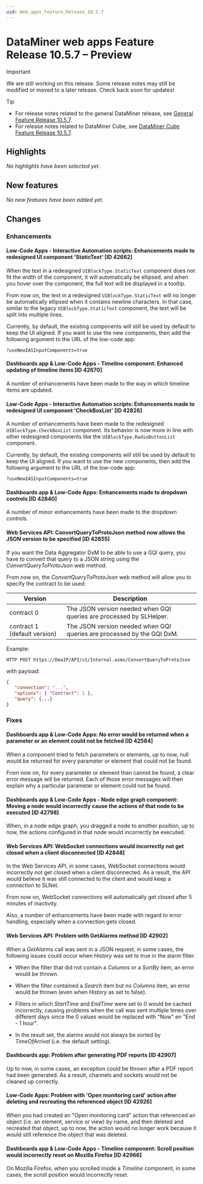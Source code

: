 ```yaml
---
uid: Web_apps_Feature_Release_10.5.7
---
```


# DataMiner web apps Feature Release 10.5.7 – Preview

> [!IMPORTANT]
> We are still working on this release. Some release notes may still be modified or moved to a later release. Check back soon for updates!

> [!TIP]
>
> - For release notes related to the general DataMiner release, see [General Feature Release 10.5.7](xref:General_Feature_Release_10.5.7).
> - For release notes related to DataMiner Cube, see [DataMiner Cube Feature Release 10.5.7](xref:Cube_Feature_Release_10.5.7).

## Highlights

*No highlights have been selected yet.*

## New features

*No new features have been added yet.*

## Changes

### Enhancements

#### Low-Code Apps - Interactive Automation scripts: Enhancements made to redesigned UI component 'StaticText' [ID 42662]

<!-- MR 10.4.0 [CU16] / 10.5.0 [CU4] - FR 10.5.7 -->

When the text in a redesigned `UIBlockType.StaticText` component does not fit the width of the component, it will automatically be ellipsed, and when you hover over the component, the full text will be displayed in a tooltip.

From now on, the text in a redesigned `UIBlockType.StaticText` will no longer be automatically ellipsed when it contains newline characters. In that case, similar to the legacy `UIBlockType.StaticText` component, the text will be split into multiple lines.

Currently, by default, the existing components will still be used by default to keep the UI aligned. If you want to use the new components, then add the following argument to the URL of the low-code app:

`?useNewIASInputComponents=true`

#### Dashboards app & Low-Code Apps - Timeline component: Enhanced updating of timeline items [ID 42670]

<!-- MR 10.4.0 [CU16] / 10.5.0 [CU4] - FR 10.5.7 -->

A number of enhancements have been made to the way in which timeline items are updated.

#### Low-Code Apps - Interactive Automation scripts: Enhancements made to redesigned UI component 'CheckBoxList' [ID 42826]

<!-- MR 10.4.0 [CU16] / 10.5.0 [CU4] - FR 10.5.7 -->

A number of enhancements have been made to the redesigned `UIBlockType.CheckBoxList` component. Its behavior is now more in line with other redesigned components like the `UIBlockType.RadioButtonList` component.

Currently, by default, the existing components will still be used by default to keep the UI aligned. If you want to use the new components, then add the following argument to the URL of the low-code app:

`?useNewIASInputComponents=true`

#### Dashboards app & Low-Code Apps: Enhancements made to dropdown controls [ID 42840]

<!-- MR 10.4.0 [CU16] / 10.5.0 [CU4] - FR 10.5.7 -->

A number of minor enhancements have been made to the dropdown controls.

#### Web Services API: ConvertQueryToProtoJson method now allows the JSON version to be specified [ID 42855]

<!-- MR 10.4.0 [CU16] / 10.5.0 [CU4] - FR 10.5.7 -->

If you want the Data Aggregator DxM to be able to use a GQI query, you have to convert that query to a JSON string using the *ConvertQueryToProtoJson* web method.

From now on, the *ConvertQueryToProtoJson* web method will allow you to specify the contract to be used:

| Version | Description |
|---------|-------------|
| contract 0 | The JSON version needed when GQI queries are processed by SLHelper. |
| contract 1 (default version) | The JSON version needed when GQI queries are processed by the GQI DxM. |

Example:

`HTTP POST https://DmaIP/API/v1/Internal.asmx/ConvertQueryToProtoJson`

with payload:

```json
{
   "connection": "...",
   "options": { "Contract": 1 },
   "query": {...}
}
```

### Fixes

#### Dashboards app & Low-Code Apps: No error would be returned when a parameter or an element could not be fetched [ID 42584]

<!-- MR 10.4.0 [CU16] / 10.5.0 [CU4] - FR 10.5.7 -->

When a component tried to fetch parameters or elements, up to now, null would be returned for every parameter or element that could not be found.

From now on, for every parameter or element than cannot be found, a clear error message will be returned. Each of those error messages will then explain why a particular parameter or element could not be found.

#### Dashboards app & Low-Code Apps - Node edge graph component: Moving a node would incorrectly cause the actions of that node to be executed [ID 42798]

<!-- MR 10.4.0 [CU16] / 10.5.0 [CU4] - FR 10.5.7 -->

When, in a node edge graph, you dragged a node to another position, up to now, the actions configured in that node would incorrectly be executed.

#### Web Services API: WebSocket connections would incorrectly not get closed when a client disconnected [ID 42848]

<!-- MR 10.4.0 [CU16] / 10.5.0 [CU4] - FR 10.5.7 -->

In the Web Services API, in some cases, WebSocket connections would incorrectly not get closed when a client disconnected. As a result, the API would believe it was still connected to the client and would keep a connection to SLNet.

From now on, WebSocket connections will automatically get closed after 5 minutes of inactivity.

Also, a number of enhancements have been made with regard to error handling, especially when a connection gets closed.

#### Web Services API: Problem with GetAlarms method [ID 42902]

<!-- MR 10.4.0 [CU16] / 10.5.0 [CU4] - FR 10.5.7 -->

When a *GetAlarms* call was sent in a JSON request, in some cases, the following issues could occur when *History* was set to true in the alarm filter.

- When the filter that did not contain a *Columns* or a *SortBy* item, an error would be thrown.

- When the filter contained a *Search* item but no *Columns* item, an error would be thrown (even when *History* as set to false).

- Filters in which *StartTime* and *EndTime* were set to 0 would be cached incorrectly, causing problems when the call was sent multiple times over different days since the 0 values would be replaced with "Now" en "End - 1 hour".

- In the result set, the alarms would not always be sorted by *TimeOfArrival* (i.e. the default setting).

#### Dashboards app: Problem after generating PDF reports [ID 42907]

<!-- MR 10.4.0 [CU16] / 10.5.0 [CU4] - FR 10.5.7 -->

Up to now, in some cases, an exception could be thrown after a PDF report had been generated. As a result, channels and sockets would not be cleaned up correctly.

#### Low-Code Apps: Problem with 'Open monitoring card' action after deleting and recreating the referenced object [ID 42926]

<!-- MR 10.4.0 [CU16] / 10.5.0 [CU4] - FR 10.5.7 -->

When you had created an "Open monitoring card" action that referenced an object (i.e. an element, service or view) by name, and then deleted and recreated that object, up to now, the action would no longer work because it would still reference the object that was deleted.

#### Dashboards app & Low-Code Apps - Timeline component: Scroll position would incorrectly reset on Mozilla Firefox [ID 42966]

<!-- MR 10.4.0 [CU16] / 10.5.0 [CU4] - FR 10.5.7 -->

On Mozilla Firefox, when you scrolled inside a *Timeline* component, in some cases, the scroll position would incorrectly reset.
